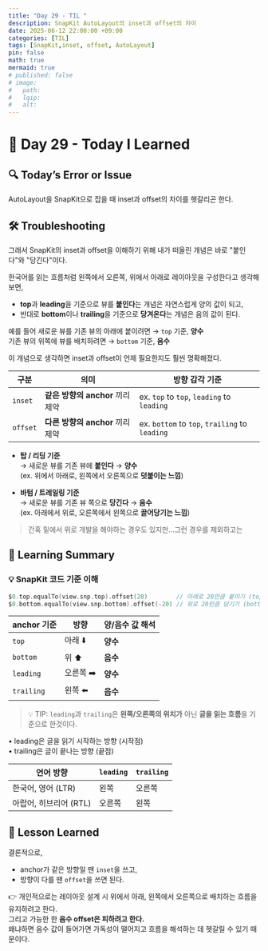 ```yaml
---
title: "Day 29 - TIL "
description: SnapKit AutoLayout의 inset과 offset의 차이
date: 2025-06-12 22:00:00 +09:00
categories: [TIL]
tags: [SnapKit,inset, offset, AutoLayout]
pin: false
math: true
mermaid: true
# published: false
# image:
#   path:
#   lqip: 
#   alt: 
---
```

 
# 📘 Day 29 - Today I Learned

## 🔍 Today’s Error or Issue
AutoLayout을 SnapKit으로 잡을 때 inset과 offset의 차이를 헷갈리곤 한다.


## 🛠️ Troubleshooting
그래서 SnapKit의 inset과 offset을 이해하기 위해 내가 떠올린 개념은 바로 "붙인다"와 "당긴다"이다.

한국어를 읽는 흐름처럼 왼쪽에서 오른쪽, 위에서 아래로 레이아웃을 구성한다고 생각해보면,
- **top**과 **leading**을 기준으로 뷰를 **붙인다**는 개념은 자연스럽게 양의 값이 되고,
- 반대로 **bottom**이나 **trailing**을 기준으로 **당겨온다**는 개념은 음의 값이 된다.

예를 들어 새로운 뷰를 기존 뷰의 아래에 붙이려면 → `top` 기준, **양수**  
기존 뷰의 위쪽에 뷰를 배치하려면 → `bottom` 기준, **음수**

이 개념으로 생각하면 inset과 offset이 언제 필요한지도 훨씬 명확해졌다.

| 구분       | 의미                             | 방향 감각 기준                                |
|------------|----------------------------------|-----------------------------------------------|
| `inset`    | **같은 방향의 anchor** 끼리 제약 | ex. `top` to `top`, `leading` to `leading`    |
| `offset`   | **다른 방향의 anchor** 끼리 제약 | ex. `bottom` to `top`, `trailing` to `leading`|

- **탑 / 리딩 기준**  
  → 새로운 뷰를 기존 뷰에 **붙인다** → **양수**  
  (ex. 위에서 아래로, 왼쪽에서 오른쪽으로 **덧붙이는 느낌**)

- **바텀 / 트레일링 기준**  
  → 새로운 뷰를 기존 뷰 쪽으로 **당긴다** → **음수**  
  (ex. 아래에서 위로, 오른쪽에서 왼쪽으로 **끌어당기는 느낌**)

> 간혹 밑에서 위로 개발을 해야하는 경우도 있지만...그런 경우를 제외하고는 

## 📝 Learning Summary  

### 💡 SnapKit 코드 기준 이해

```swift
$0.top.equalTo(view.snp.top).offset(20)        // 아래로 20만큼 붙이기 (top 기준 → 양수)
$0.bottom.equalTo(view.snp.bottom).offset(-20) // 위로 20만큼 당기기 (bottom 기준 → 음수)
```

| anchor 기준 | 방향 | 양/음수 값 해석 |
|------------|-------|-----------|
| `top` | 아래 ⬇️ | **양수** |
| `bottom` | 위 ⬆️ | **음수** |
| `leading` | 오른쪽 ➡️ | **양수** |
| `trailing` | 왼쪽 ⬅️ | **음수** |

> 💡 TIP: `leading`과 `trailing`은 **왼쪽/오른쪽의 위치가** 아닌 **글을 읽는 흐름**을 기준으로 한것이다.

 
•	leading은 글을 읽기 시작하는 방향 (시작점)  
•	trailing은 글이 끝나는 방향 (끝점) 

| 언어 방향              | `leading` | `trailing` |
|------------------------|-----------|------------|
| 한국어, 영어 (LTR)     | 왼쪽      | 오른쪽     |
| 아랍어, 히브리어 (RTL) | 오른쪽    | 왼쪽       |

## 📘 Lesson Learned
결론적으로,
- anchor가 같은 방향일 땐 `inset`을 쓰고,
- 방향이 다를 땐 `offset`을 쓰면 된다.

👉 개인적으로는 레이아웃 설계 시 위에서 아래, 왼쪽에서 오른쪽으로 배치하는 흐름을 유지하려고 한다.  
그리고 가능한 한 **음수 offset은 피하려고 한다.**  
왜냐하면 음수 값이 들어가면 가독성이 떨어지고 흐름을 해석하는 데 헷갈릴 수 있기 때문이다.